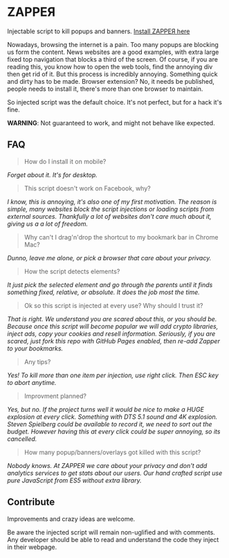 # ZAPPEЯ

Injectable script to kill popups and banners. [Install ZAPPEЯ here](https://maxwellito.github.io/zapper)

Nowadays, browsing the internet is a pain. Too many popups are blocking us form the content. News websites are a good examples, with extra large fixed top navigation that blocks a third of the screen. Of course, if you are reading this, you know how to open the web tools, find the annoying div then get rid of it. But this process is incredibly annoying. Something quick and dirty has to be made. Browser extension? No, it needs be published, people needs to install it, there's more than one browser to maintain.

So injected script was the default choice. It's not perfect, but for a hack it's fine. 

**WARNING**: Not guaranteed to work, and might not behave like expected.


## FAQ

> How do I install it on mobile?

*Forget about it. It's for desktop.*

> This script doesn't work on Facebook, why?

*I know, this is annoying, it's also one of my first motivation. The reason is simple, many websites block the script injections or loading scripts from external sources. Thankfully a lot of websites don't care much about it, giving us a a lot of freedom.*

> Why can't I drag'n'drop the shortcut to my bookmark bar in Chrome Mac?

*Dunno, leave me alone, or pick a browser that care about your privacy.*

> How the script detects elements?

*It just pick the selected element and go through the parents until it finds something fixed, relative, or absolute. It does the job most the time.*

> Ok so this script is injected at every use? Why should I trust it?

*That is right. We understand you are scared about this, or you should be. Because once this script will become popular we will add crypto libraries, inject ads, copy your cookies and resell information. Seriously, if you are scared, just fork this repo with GitHub Pages enabled, then re-add Zapper to your bookmarks.*

> Any tips?

*Yes! To kill more than one item per injection, use right click. Then ESC key to abort anytime.*

> Improvment planned?

*Yes, but no. If the project turns well it would be nice to make a HUGE explosion at every click. Something with DTS 5.1 sound and 4K explosion. Steven Spielberg could be available to record it, we need to sort out the budget. However having this at every click could be super annoying, so its cancelled.*

> How many popup/banners/overlays got killed with this script?

*Nobody knows. At ZAPPEЯ we care about your privacy and don't add analytics services to get stats about our users. Our hand crafted script use pure JavaScript from ES5 without extra library.*

## Contribute

Improvements and crazy ideas are welcome. 

Be aware the injected script will remain non-uglified and with comments. Any developer should be able to read and understand the code they inject in their webpage.